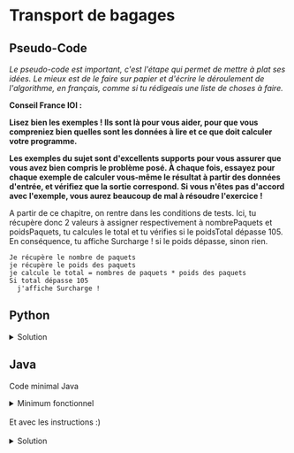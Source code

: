 # Transport de bagages

## Pseudo-Code

_Le pseudo-code est important, c'est l'étape qui permet de mettre à plat ses idées. Le mieux est de le faire sur papier et d'écrire le déroulement de l'algorithme, en français, comme si tu rédigeais une liste de choses à faire._

**Conseil France IOI :**

**Lisez bien les exemples ! Ils sont là pour vous aider, pour que vous compreniez bien quelles sont les données à lire et ce que doit calculer votre programme.**

**Les exemples du sujet sont d'excellents supports pour vous assurer que vous avez bien compris le problème posé. À chaque fois, essayez pour chaque exemple de calculer vous-même le résultat à partir des données d'entrée, et vérifiez que la sortie correspond. Si vous n'êtes pas d'accord avec l'exemple, vous aurez beaucoup de mal à résoudre l'exercice !**

A partir de ce chapitre, on rentre dans les conditions de tests. Ici, tu récupère donc 2 valeurs à assigner respectivement à nombrePaquets et poidsPaquets, tu calcules le total et tu vérifies si le poidsTotal dépasse 105. En conséquence, tu affiche Surcharge ! si le poids dépasse, sinon rien.

```
Je récupère le nombre de paquets
je récupère le poids des paquets
je calcule le total = nombres de paquets * poids des paquets
Si total dépasse 105
  j'affiche Surcharge !
```

## Python

<details>
  <summary>Solution</summary>

```Python
nbPaquets = int(input())
poidsPaquet = int(input())
if nbPaquets * poidsPaquet > 105:
   print("Surcharge !")
```

</details>

## Java

Code minimal Java

<details>
  <summary>Minimum fonctionnel</summary>

```Java
  class Main {
    public static void main(String[] args) {
      // ton code ici
    }
  }
```

</details>

</br>
Et avec les instructions :)
</br>
</br>

<details>
  <summary>Solution</summary>


```Java
import algorea.Scanner;
class Main {
   static Scanner entrée = new Scanner(System.in);
   public static void main(String[] args) {
      int nbPaquets = entrée.nextInt();
      int poidsPaquet = entrée.nextInt();
      if (nbPaquets * poidsPaquet > 105) {
         System.out.println("Surcharge !");
      }
   }
}
```

</details>
